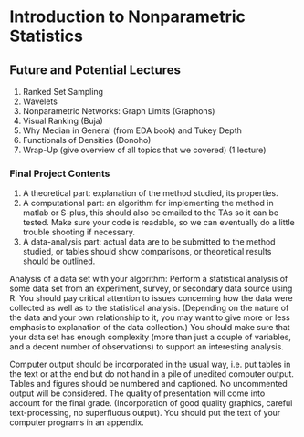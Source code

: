 # Introduction to Nonparametric Statistics

## Future and Potential Lectures

1. Ranked Set Sampling
2. Wavelets
3. Nonparametric Networks: Graph Limits (Graphons)
4. Visual Ranking (Buja)
7. Why Median in General (from EDA book) and Tukey Depth
8. Functionals of Densities (Donoho)
9. Wrap-Up (give overview of all topics that we covered) (1 lecture)

### Final Project Contents

1. A theoretical part: explanation of the method studied, its properties.
2. A computational part: an algorithm for implementing the method in matlab or S-plus, this should also be emailed to the TAs so it can be tested. Make sure your code is readable, so we can eventually do a little trouble shooting if necessary.
3. A data-analysis part: actual data are to be submitted to the method studied, or tables should show comparisons, or theoretical results should be outlined.

Analysis of a data set with your algorithm: Perform a statistical analysis of some data set from an experiment, survey, or secondary data source using R. You should pay critical attention to issues concerning how the data were collected as well as to the statistical analysis. (Depending on the nature of the data and your own relationship to it, you may want to give more or less emphasis to explanation of the data collection.) You should make sure that your data set has enough complexity (more than just a couple of variables, and a decent number of observations) to support an interesting analysis.

Computer output should be incorporated in the usual way, i.e. put tables in the text or at the end but do not hand in a pile of unedited computer output. Tables and figures should be numbered and captioned. No uncommented output will be considered. The quality of presentation will come into account for the final grade. (Incorporation of good quality graphics, careful text-processing, no superfluous output). You should put the text of your computer programs in an appendix.
